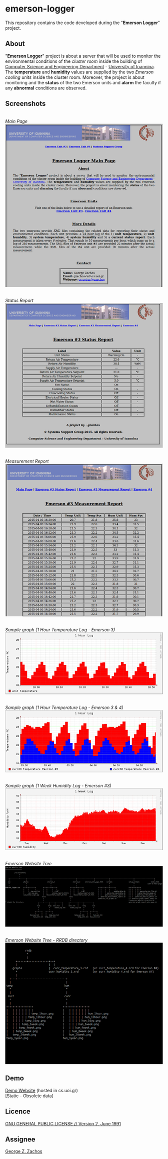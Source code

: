 emerson-logger
=============
This repository contains the code developed during the "__Emerson Logger__" project.

About
-----
"__Emerson Logger__" project is about a server that will be used to monitor the environmental conditions of the
_cluster room_ inside the building of [Computer Science and Engineering Department](http://cs.uoi.gr) -
[University of Ioannina](http://uoi.gr). The __temperature__ and __humidity__ values are supplied by the two _Emerson
cooling units_ inside the cluster room. Moreover, the project is about monitoring and the __status__ of the two
Emerson units and __alarm__ the faculty if any __abnormal__ conditions are observed.

Screenshots
-----------

<br>_Main Page_<br>
![Main Page](./images/emerson_main_page.png)

<br>_Status Report_<br>
![Status Report](./images/emerson_status_report.png)

<br>_Measurement Report_<br>
![Measurement Report](./images/emerson_measurement_report.png)

<br>_Sample graph (1 Hour Temperature Log - Emerson 3)_<br>
![Sample Graph](./images/demo_temp_1hour.png)

<br>_Sample graph (1 Hour Temperature Log - Emerson 3 & 4)_<br>
![Sample Graph](./images/demo_temp_1hour_dual.png)

<br>_Sample graph (1 Week Humidity Log - Emerson #3)_<br>
![Sample Graph](./images/demo_hum_1week.png)

<br>_Emerson Website Tree_<br>
![Emerson Webpage Tree](./images/emerson_website_tree.png)

<br>_Emerson Website Tree - RRDB directory_<br>
![Emerson Webpage Tree](./images/emerson_website_tree_rrdb_dir.png)

Demo
----
[Demo Website](http://cs.uoi.gr/~gzachos/projects/emerson/) (hosted in cs.uoi.gr)<br>[Static - Obsolete data]

Licence
-------
[GNU GENERAL PUBLIC LICENSE // Version 2, June 1991](LICENSE)

Assignee
--------
[George Z. Zachos](http://cs.uoi.gr/~gzachos)
